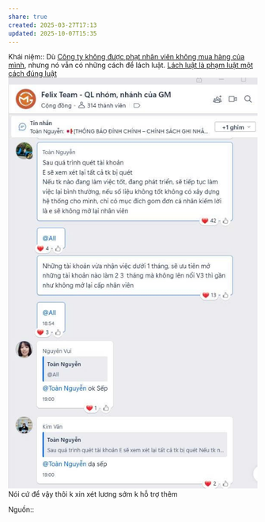 ```yaml
---
share: true
created: 2025-03-27T17:13
updated: 2025-10-07T15:35
---
```

Khái niệm:: 
Dù [Công ty không được phạt nhân viên không mua hàng của mình](../../../../../%F0%9F%93%9CT%C3%A0i%20nguy%C3%AAn/T%C3%ACnh%20h%C3%ACnh%20%E1%BB%9F%20Vi%E1%BB%87t%20Nam/Lu%E1%BA%ADt,%20qu%E1%BA%A3n%20l%C3%BD%20nh%C3%A0%20n%C6%B0%E1%BB%9Bc/C%C3%B4ng%20ty%20kh%C3%B4ng%20%C4%91%C6%B0%E1%BB%A3c%20ph%E1%BA%A1t%20nh%C3%A2n%20vi%C3%AAn%20kh%C3%B4ng%20mua%20h%C3%A0ng%20c%E1%BB%A7a%20m%C3%ACnh.md), nhưng nó vẫn có những cách để lách luật. [Lách luật là phạm luật một cách đúng luật](../../../../%C4%90%E1%BA%A1o%20%C4%91%E1%BB%A9c,%20ph%C3%A1p%20lu%E1%BA%ADt/Lu%E1%BA%ADt,%20nh%C3%A0%20n%C6%B0%E1%BB%9Bc/L%C3%A1ch%20lu%E1%BA%ADt%20l%C3%A0%20ph%E1%BA%A1m%20lu%E1%BA%ADt%20m%E1%BB%99t%20c%C3%A1ch%20%C4%91%C3%BAng%20lu%E1%BA%ADt.md)
![Pasted image 20250723161741.png](../../../../../assets/attachments/Pasted%20image%2020250723161741.png)
Nói cứ để vậy thôi k xin xét lương sớm k hỗ trợ thêm

Nguồn:: 
